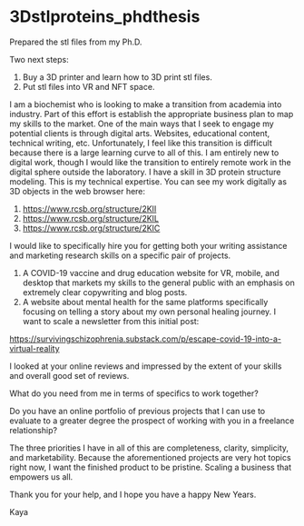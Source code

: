 # 3Dstlproteins_phdthesis

Prepared the stl files from my Ph.D.

Two next steps:
1.  Buy a 3D printer and learn how to 3D print stl files.
2.  Put stl files into VR and NFT space.

I am a biochemist who is looking to make a transition from academia into industry. Part of this effort is establish the appropriate business plan to map my skills to the market. One of the main ways that I seek to engage my potential clients is through digital arts. Websites, educational content, technical writing, etc. Unfortunately, I feel like this transition is difficult because there is a large learning curve to all of this. I am entirely new to digital work, though I would like the transition to entirely remote work in the digital sphere outside the laboratory. I have a skill in 3D protein structure modeling. This is my technical expertise. You can see my work digitally as 3D objects in the web browser here:

1. https://www.rcsb.org/structure/2KII
2. https://www.rcsb.org/structure/2KIL
3. https://www.rcsb.org/structure/2KIC

I would like to specifically hire you for getting both your writing assistance and marketing research skills on a specific pair of projects.
1. A COVID-19 vaccine and drug education website for VR, mobile, and desktop that markets my skills to the general public with an emphasis on extremely clear copywriting and blog posts.
2. A website about mental health for the same platforms specifically focusing on telling a story about my own personal healing journey.
I want to scale a newsletter from this initial post:

https://survivingschizophrenia.substack.com/p/escape-covid-19-into-a-virtual-reality

I looked at your online reviews and impressed by the extent of your skills and overall good set of reviews.

What do you need from me in terms of specifics to work together?

Do you have an online portfolio of previous projects that I can use to evaluate to a greater degree the prospect of working with you in a freelance relationship?

The three priorities I have in all of this are completeness, clarity, simplicity, and marketability. Because the aforementioned projects are very hot topics right now, I want the finished product to be pristine. Scaling a business that empowers us all.

Thank you for your help, and I hope you have a happy New Years.

Kaya
